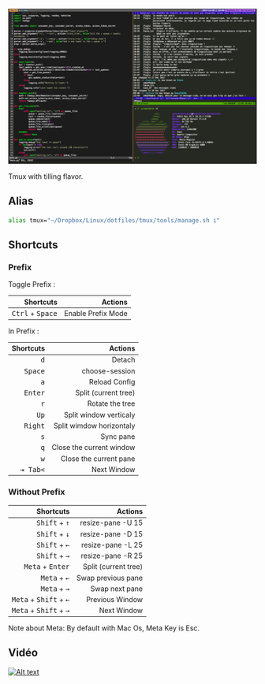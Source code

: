 ![Preview](capture.png)

Tmux with tilling flavor.

## Alias

```sh
alias tmux="~/Dropbox/Linux/dotfiles/tmux/tools/manage.sh i"
```

## Shortcuts

### Prefix

Toggle Prefix :

| Shortcuts                             | Actions                  |
| -------------------------------------:| ------------------------:|
|<kbd>Ctrl</kbd> +  <kbd>Space</kbd>    | Enable Prefix Mode     |

In Prefix :

| Shortcuts                             | Actions                  |
| -------------------------------------:| ------------------------:|
|                    <kbd>d</kbd>       | Detach                   |
|                    <kbd>Space</kbd>   | choose-session           |
|                    <kbd>a</kbd>       | Reload Config            |
|                    <kbd>Enter</kbd>   | Split (current tree)     |
|                    <kbd>r</kbd>       | Rotate the tree          |
|                    <kbd>Up</kbd>      | Split window verticaly   |
|                    <kbd>Right</kbd>   | Split wimdow horizontaly |
|                    <kbd>s</kbd>       | Sync pane                |
|                    <kbd>q</kbd>       | Close the current window |
|                    <kbd>w</kbd>       | Close the current pane   |
|                    <kbd>⇥ Tab<</kbd>  | Next Window              |

### Without Prefix

| Shortcuts                                           | Actions                  |
| ---------------------------------------------------:| ------------------------:|
| <kbd>Shift</kbd> + <kbd>↑</kbd>                     | resize-pane -U 15        |
| <kbd>Shift</kbd> + <kbd>↓</kbd>                     | resize-pane -D 15        |
| <kbd>Shift</kbd> + <kbd>←</kbd>                     | resize-pane -L 25        |
| <kbd>Shift</kbd> + <kbd>→</kbd>                     | resize-pane -R 25        |
| <kbd>Meta</kbd> + <kbd>Enter</kbd>                  | Split (current tree)     |
| <kbd>Meta</kbd> + <kbd>←</kbd>                      | Swap previous pane       |
| <kbd>Meta</kbd> + <kbd>→</kbd>                      | Swap next pane           |
| <kbd>Meta</kbd> + <kbd>Shift</kbd> + <kbd>←</kbd>   | Previous Window          |
| <kbd>Meta</kbd> + <kbd>Shift</kbd> + <kbd>→</kbd>   | Next Window              |

Note about Meta: By default with Mac Os, Meta Key is Esc.

## Vidéo

[![Alt text](https://img.youtube.com/vi/nCUb_wJllS8/0.jpg)](https://www.youtube.com/watch?v=nCUb_wJllS8)

